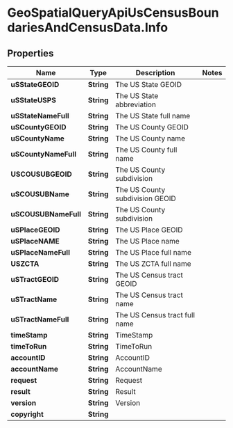 # GeoSpatialQueryApiUsCensusBoundariesAndCensusData.Info

## Properties

Name | Type | Description | Notes
------------ | ------------- | ------------- | -------------
**uSStateGEOID** | **String** | The US State GEOID | 
**uSStateUSPS** | **String** | The US State abbreviation | 
**uSStateNameFull** | **String** | The US State full name | 
**uSCountyGEOID** | **String** | The US County GEOID | 
**uSCountyName** | **String** | The US County name | 
**uSCountyNameFull** | **String** | The US County full name | 
**USCOUSUBGEOID** | **String** | The US County subdivision | 
**uSCOUSUBName** | **String** | The US County subdivision GEOID | 
**uSCOUSUBNameFull** | **String** | The US County subdivision | 
**uSPlaceGEOID** | **String** | The US Place GEOID | 
**uSPlaceNAME** | **String** | The US Place name | 
**uSPlaceNameFull** | **String** | The US Place full name | 
**USZCTA** | **String** | The US ZCTA full name | 
**uSTractGEOID** | **String** | The US Census tract GEOID | 
**uSTractName** | **String** | The US Census tract name | 
**uSTractNameFull** | **String** | The US Census tract full name | 
**timeStamp** | **String** | TimeStamp | 
**timeToRun** | **String** | TimeToRun | 
**accountID** | **String** | AccountID | 
**accountName** | **String** | AccountName | 
**request** | **String** | Request | 
**result** | **String** | Result | 
**version** | **String** | Version | 
**copyright** | **String** |  | 


